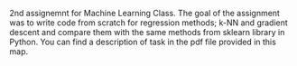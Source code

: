 2nd assignemnt for Machine Learning Class. 
The goal of the assignment was to write code from scratch for regression methods; k-NN and gradient descent and compare them with the same methods from sklearn library in Python. You can find a description of task in the pdf file provided in this map.
